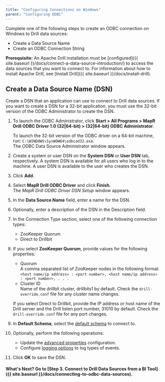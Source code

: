 ```yaml
---
title: "Configuring Connections on Windows"
parent: "Configuring ODBC"
---
```


Complete one of the following steps to create an ODBC connection on Windows to Drill data
sources:

  * Create a Data Source Name
  * Create an ODBC Connection String

**Prerequisite:** An Apache Drill installation must be [configured]({{ site.baseurl }}/docs/connect-a-data-source-introduction/) to access the data sources that you want to connect to.  For information about how to install Apache Drill, see [Install Drill]({{ site.baseurl }}/docs/install-drill).

## Create a Data Source Name (DSN)

Create a DSN that an application can use to connect to Drill data sources. If
you want to create a DSN for a 32-bit application, you must use the 32-bit
version of the ODBC Administrator to create the DSN.

1. To launch the ODBC Administrator, click **Start > All Programs > MapR Drill ODBC Driver 1.0 (32|64-bit) > (32|64-bit) ODBC Administrator**.  
   
    To launch the 32-bit version of the ODBC driver on a 64-bit machine, run:
`C:\WINDOWS\SysWOW64\odbcad32.exe`.  
    The ODBC Data Source Administrator window appears.  
2. Create a system or user DSN on the **System DSN** or **User DSN** tab, respectively. A system DSN is available for all users who log in to the machine. A user DSN is available to the user who creates the DSN.  
3. Click **Add**.  
4. Select **MapR Drill ODBC Driver** and click **Finish**.  
   The _MapR Drill ODBC Driver DSN Setup_ window appears.
5. In the **Data Source Name** field, enter a name for the DSN.  
6. Optionally, enter a description of the DSN in the Description field.
7. In the Connection Type section, select one of the following connection types:  
   * ZooKeeper Quorum  
   * Direct to Drillbit  
8. If you select **ZooKeeper Quorum**, provide values for the following properties:  
   * Quorum  
     A comma separated list of ZooKeeper nodes in the following format:  
     `<host name/ip address> : <port number>, <host name/ip address> : <port number>, . . .`  
   * Cluster ID  
     Name of the drillbit cluster, drillbits1 by default. Check the `drill-override.conf` file for any cluster name changes.  

    If you select Direct to Drillbit, provide the IP address or host name of the Drill server and the Drill listen port number, 31010 by default. Check the `drill-override.conf` file for any port changes.  
9. In **Default Schema**, select the [default schema]({{site.baseurl}}/docs/configuring-connections-on-windows/#schema) to connect to.  
10. Optionally, perform the following operations:  
    * Update the [advanced properties]({{site.baseurl}}/docs/configuring-connections-on-windows/#advanced-properties) configuration.  
    * Configure [logging options]({{site.baseurl}}/docs/configuring-connections-on-windows/#logging-options) to log types of events.  
11. Click **OK** to save the DSN.

#### What's Next? Go to [Step 3. Connect to Drill Data Sources from a BI Tool]({{ site.baseurl }}/docs/connecting-to-odbc-data-sources).

